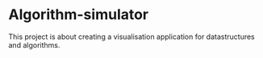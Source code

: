 # Algorithm-simulator
This project is about creating a visualisation application for datastructures and algorithms.
